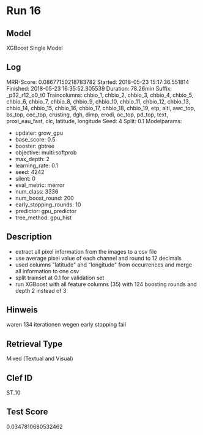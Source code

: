 # Run 16

## Model
XGBoost Single Model

## Log
MRR-Score: 0.08677150218783782
Started: 2018-05-23 15:17:36.551814
Finished: 2018-05-23 16:35:52.305539
Duration: 78.26min
Suffix: _p32_r12_o0_t0
Traincolumns: chbio_1, chbio_2, chbio_3, chbio_4, chbio_5, chbio_6, chbio_7, chbio_8, chbio_9, chbio_10, chbio_11, chbio_12, chbio_13, chbio_14, chbio_15, chbio_16, chbio_17, chbio_18, chbio_19, etp, alti, awc_top, bs_top, cec_top, crusting, dgh, dimp, erodi, oc_top, pd_top, text, proxi_eau_fast, clc, latitude, longitude
Seed: 4
Split: 0.1
Modelparams:
- updater: grow_gpu
- base_score: 0.5
- booster: gbtree
- objective: multi:softprob
- max_depth: 2
- learning_rate: 0.1
- seed: 4242
- silent: 0
- eval_metric: merror
- num_class: 3336
- num_boost_round: 200
- early_stopping_rounds: 10
- predictor: gpu_predictor
- tree_method: gpu_hist

## Description
- extract all pixel information from the images to a csv file
- use average pixel value of each channel and round to 12 decimals
- used columns "latitude" and "longitude" from occurrences and merge all information to one csv
- split trainset at 0.1 for validation set
- run XGBoost with all feature columns (35) with 124 boosting rounds and depth 2 instead of 3

## Hinweis
waren 134 iterationen wegen early stopping fail

## Retrieval Type
Mixed (Textual and Visual)

## Clef ID
ST_10

## Test Score
0.0347810680532462